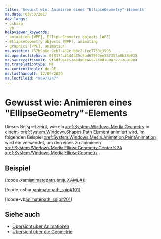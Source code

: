 ```yaml
---
title: 'Gewusst wie: Animieren eines "EllipseGeometry"-Elements'
ms.date: 03/30/2017
dev_langs:
- csharp
- vb
helpviewer_keywords:
- animation [WPF], EllipseGeometry objects [WPF]
- EllipseGeometry objects [WPF], animating
- graphics [WPF], animation
ms.assetid: 767b9b6e-9cb7-482e-b6c2-fee7750c3995
ms.openlocfilehash: 0f8174a2144435c9ad65904ee587355e8b38e935
ms.sourcegitcommit: 9f6df084c53a3da0ea657ed0d708a72213683084
ms.translationtype: MT
ms.contentlocale: de-DE
ms.lasthandoff: 12/09/2020
ms.locfileid: "96977287"
---
```

# <a name="how-to-animate-an-ellipsegeometry"></a>Gewusst wie: Animieren eines "EllipseGeometry"-Elements
Dieses Beispiel zeigt, wie ein <xref:System.Windows.Media.Geometry> in einem- <xref:System.Windows.Shapes.Path> Element animiert wird. Im folgenden Beispiel <xref:System.Windows.Media.Animation.PointAnimation> wird ein verwendet, um den eines zu animieren <xref:System.Windows.Media.EllipseGeometry.Center%2A> <xref:System.Windows.Media.EllipseGeometry> .  
  
## <a name="example"></a>Beispiel  
 [!code-xaml[animatepath_snip_XAML#1](~/samples/snippets/csharp/VS_Snippets_Wpf/animatepath_snip_XAML/CS/EllipseGeometryExample.xaml#1)]  
  
 [!code-csharp[animatepath_snip#101](~/samples/snippets/csharp/VS_Snippets_Wpf/animatepath_snip/CSharp/EllipseGeometryExample.cs#101)]  
  
 [!code-vb[animatepath_snip#201](~/samples/snippets/visualbasic/VS_Snippets_Wpf/animatepath_snip/VisualBasic/EllipseGeometryExample.vb#201)]  
  
## <a name="see-also"></a>Siehe auch

- [Übersicht über Animationen](animation-overview.md)
- [Übersicht über die Geometrie](geometry-overview.md)
